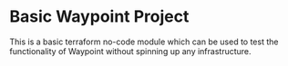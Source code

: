# Basic Waypoint Project

This is a basic terraform no-code module which can be used to test the functionality of Waypoint without spinning up any infrastructure.
